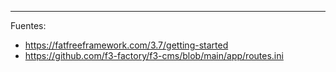 ---

Fuentes:

- https://fatfreeframework.com/3.7/getting-started
- https://github.com/f3-factory/f3-cms/blob/main/app/routes.ini
